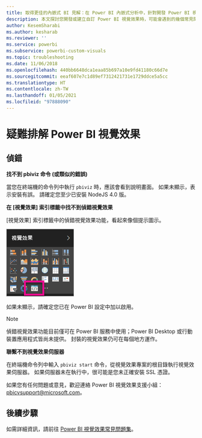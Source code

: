 ```yaml
---
title: 取得更佳的內嵌式 BI 見解：在 Power BI 內嵌式分析中，針對開發 Power BI 視覺效果的問題進行疑難排解
description: 本文探討您開發或建立自訂 Power BI 視覺效果時，可能會遇到的幾個常見問題。 使用 Power BI 內嵌式分析，取得更佳的內嵌式 BI 見解。
author: KesemSharabi
ms.author: kesharab
ms.reviewer: ''
ms.service: powerbi
ms.subservice: powerbi-custom-visuals
ms.topic: troubleshooting
ms.date: 11/06/2018
ms.openlocfilehash: 440bb6648dca1eaa85b697a10e9fd41180c66d7e
ms.sourcegitcommit: eeaf607e7c1d89ef7312421731e1729ddce5a5cc
ms.translationtype: HT
ms.contentlocale: zh-TW
ms.lasthandoff: 01/05/2021
ms.locfileid: "97888090"
---
```

# <a name="troubleshoot-power-bi-visuals"></a>疑難排解 Power BI 視覺效果

## <a name="debug"></a>偵錯

**找不到 pbiviz 命令 (或類似的錯誤)**

當您在終端機的命令列中執行 `pbiviz` 時，應該會看到說明畫面。 如果未顯示，表示安裝有誤。 請確定您至少已安裝 NodeJS 4.0 版。

**在 [視覺效果] 索引標籤中找不到偵錯視覺效果**

[視覺效果] 索引標籤中的偵錯視覺效果功能，看起來像個提示圖示。

![視覺效果選取項目](media/power-bi-custom-visuals-troubleshoot/powerbi-developer-visual-selection.png)

如果未顯示，請確定您已在 Power BI 設定中加以啟用。

> [!NOTE]
> 偵錯視覺效果功能目前僅可在 Power BI 服務中使用；Power BI Desktop 或行動裝置應用程式皆尚未提供。 封裝的視覺效果仍可在每個地方運作。

**聯繫不到視覺效果伺服器**

在終端機命令列中輸入 `pbiviz start` 命令，從視覺效果專案的根目錄執行視覺效果伺服器。 如果伺服器未在執行中，很可能是您未正確安裝 SSL 憑證。

如果您有任何問題或意見，歡迎連絡 Power BI 視覺效果支援小組：pbicvsupport@microsoft.com。

## <a name="next-steps"></a>後續步驟

如需詳細資訊，請前往 [Power BI 視覺效果常見問題集](power-bi-custom-visuals-faq.md#organizational-power-bi-visuals)。